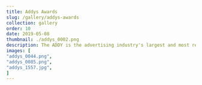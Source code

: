 ```yaml
---
title: Addys Awards
slug: /gallery/addys-awards
collection: gallery
order: 10
date: 2019-05-08
thumbnail: ./addys_0002.png
description: The ADDY is the advertising industry's largest and most representative competition and is the industry's equivalent of an Oscar for film or a Grammy for music.  Gold winners on the regional level are eligible to compete in the national contest.
images: [
"addys_0044.png",
"addys_0085.png",
"addys_1557.jpg",
]
---
```


